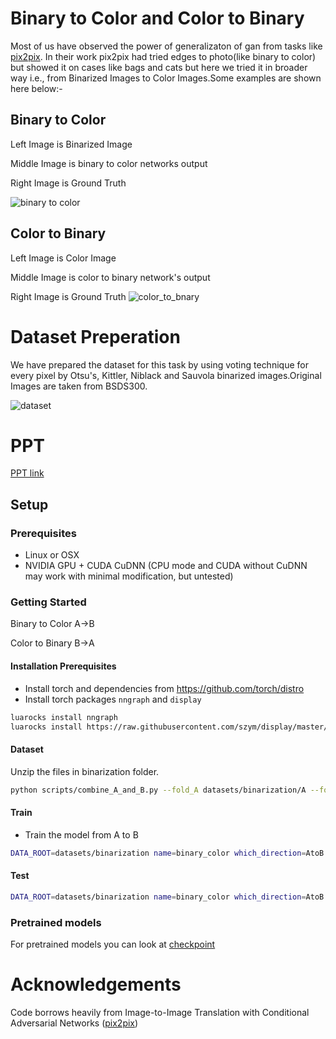 # Binary to Color and Color to Binary
Most of us have observed the power of generalizaton of gan from tasks like [pix2pix](https://phillipi.github.io/pix2pix/). In their work pix2pix had tried edges to photo(like binary to color) but showed it on cases like bags and cats but here we tried it in broader way i.e., from Binarized Images to Color Images.Some examples are shown here below:-

## Binary to Color
Left Image is Binarized Image

Middle Image is binary to color networks output

Right Image is Ground Truth

![binary to color](git_bin_color.png)

## Color to Binary
Left Image is Color Image

Middle Image is color to binary network's output

Right Image is Ground Truth
![color_to_bnary](git_color_bin.png)

# Dataset Preperation
We have prepared the dataset for this task by using voting technique for every pixel by Otsu's, Kittler, Niblack and Sauvola binarized images.Original Images are taken from BSDS300.

![dataset](git_dataset.png)

# PPT
[PPT link](https://docs.google.com/presentation/d/1uckg2aGYa0CYTAebEwhDBK-SN_tRwsl0UuziH4Ez0LA/edit?usp=sharing) 

## Setup

### Prerequisites
- Linux or OSX
- NVIDIA GPU + CUDA CuDNN (CPU mode and CUDA without CuDNN may work with minimal modification, but untested)

### Getting Started

Binary to Color A->B

Color to Binary B->A

#### Installation Prerequisites
- Install torch and dependencies from https://github.com/torch/distro
- Install torch packages `nngraph` and `display`
```bash
luarocks install nngraph
luarocks install https://raw.githubusercontent.com/szym/display/master/display-scm-0.rockspec
```

#### Dataset
Unzip the files in binarization folder.
``` bash
python scripts/combine_A_and_B.py --fold_A datasets/binarization/A --fold_B datasets/binarization/B --fold_AB datasets/binarization
```
#### Train
- Train the model from A to B
```bash
DATA_ROOT=datasets/binarization name=binary_color which_direction=AtoB th train.lua
```

#### Test
```bash
DATA_ROOT=datasets/binarization name=binary_color which_direction=AtoB phase=val th test.lua
```
### Pretrained models
For pretrained models you can look at [checkpoint](https://github.com/KonkimallaChandraPrakash/pix2pix/tree/master/checkpoints)

# Acknowledgements
Code borrows heavily from Image-to-Image Translation with Conditional Adversarial Networks ([pix2pix](https://phillipi.github.io/pix2pix/))
